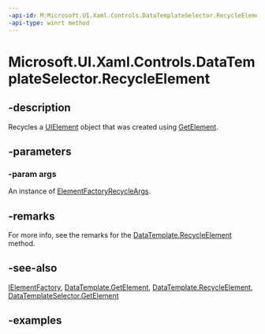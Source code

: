 ```yaml
---
-api-id: M:Microsoft.UI.Xaml.Controls.DataTemplateSelector.RecycleElement(Microsoft.UI.Xaml.ElementFactoryRecycleArgs)
-api-type: winrt method
---
```


<!-- Method syntax.
public void DataTemplateSelector.RecycleElement(ElementFactoryRecycleArgs args)
-->

# Microsoft.UI.Xaml.Controls.DataTemplateSelector.RecycleElement

## -description

Recycles a [UIElement](../microsoft.ui.xaml/uielement.md) object that was created using [GetElement](datatemplateselector_getelement_445960756.md).

## -parameters

### -param args

An instance of [ElementFactoryRecycleArgs](../microsoft.ui.xaml/elementfactoryrecycleargs.md).

## -remarks

For more info, see the remarks for the [DataTemplate.RecycleElement](../microsoft.ui.xaml/datatemplate_recycleelement_1220951169.md) method.

## -see-also

[IElementFactory](../microsoft.ui.xaml/ielementfactory.md), [DataTemplate.GetElement](../microsoft.ui.xaml/datatemplate_getelement_445960756.md), [DataTemplate.RecycleElement](../microsoft.ui.xaml/datatemplate_recycleelement_1220951169.md), [DataTemplateSelector.GetElement](datatemplateselector_getelement_445960756.md)

## -examples
